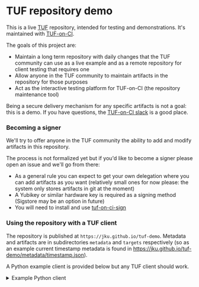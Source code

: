 # TUF repository demo

This is a live [TUF](https://theupdateframework.io/) repository, intended for
testing and demonstrations. It's
maintained with  [TUF-on-CI](https://github.com/theupdateframework/tuf-on-ci).

The goals of this project are:
* Maintain a long term repository with daily changes that the TUF community can use as a
  live example and as a remote repository for client testing that requires one
* Allow anyone in the TUF community to maintain artifacts in the repository for those purposes
* Act as the interactive testing platform for TUF-on-CI (the repository maintenance tool)

Being a secure delivery mechanism for any specific artifacts is not a goal: this is a demo. If you have questions, the
[TUF-on-CI slack](https://cloud-native.slack.com/archives/C04SHK2DPK9) is a good place.

### Becoming a signer

We'll try to offer anyone in the TUF community the ability to add and modify artifacts in this repository. 

The process is not formalized yet but if you'd like to become a signer please open an issue and we'll
go from there:
* As a general rule you can expect to get your own delegation where you can add artifacts as you want
  (relatively small ones for now please: the system only stores artifacts in git at the moment)
* A Yubikey or similar hardware key is required as a signing method (Sigstore may be an option in future)
* You will need to install and use
  [tuf-on-ci-sign](https://github.com/theupdateframework/tuf-on-ci/blob/main/docs/SIGNER-MANUAL.md) 

### Using the repository with a TUF client

The repository is published at `https://jku.github.io/tuf-demo`. Metadata and artifacts are in subdirectories
`metadata` and `targets` respectively (so as an example current timestamp metadata is found in 
https://jku.github.io/tuf-demo/metadata/timestamp.json). 

A Python example client is provided below but any TUF client should work.

<details>
  <summary>Example Python client</summary>

```python
# Example client for https://jku.github.io/tuf-demo repository
# Usage example:  ./client.py file1.txt

import os, requests, sys
from tuf.ngclient import Updater

url = "https://jku.github.io/tuf-demo/"
metadata_dir = "/tmp/tuf-demo/"

if len (sys.argv) != 2:
    sys.exit(f"Usage:  {sys.argv[0]} <targetpath>")

# Trust-on-first-use: Download initial root metadata if it's not available
if not os.path.exists(f"{metadata_dir}/root.json"):
    os.makedirs(metadata_dir, exist_ok=True)
    with open(f"{metadata_dir}/root.json", "wb") as f:
        f.write(requests.get(f"{url}/metadata/1.root.json").content)

# Download target securely using python-tuf
updater = Updater(
    metadata_dir=metadata_dir,
    metadata_base_url=f"{url}/metadata/",
    target_dir="./",
    target_base_url=f"{url}/targets/"
)
info = updater.get_targetinfo(sys.argv[1])
if not info:
    print(f"'{sys.argv[1]}' not found")
    sys.exit()

path = updater.find_cached_target(info)
if path:
    print(f"'{path}' is already up-to-date")
    sys.exit()

path = updater.download_target(info)
print(f"Downloaded '{path}'")
```
</details>
